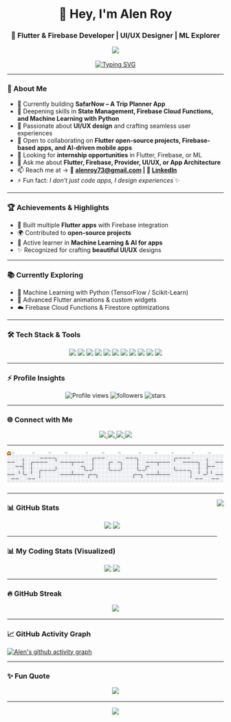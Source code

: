 <h1 align="center">👋 Hey, I'm Alen Roy</h1>
<h3 align="center">🚀 Flutter & Firebase Developer | UI/UX Designer | ML Explorer</h3>

<!-- Cool Banner -->
<!-- Cool Banner -->
<p align="center">
  <img src="https://media.giphy.com/media/Ll22OhMLAlVDb8UQWe/giphy.gif" width="250"/>
</p>


<p align="center">
  <a href="https://git.io/typing-svg">
    <img src="https://readme-typing-svg.herokuapp.com?font=Fira+Code&weight=600&size=22&pause=1000&center=true&vCenter=true&width=550&lines=Turning+Ideas+Into+Mobile+Apps;Flutter+%2B+Firebase+Specialist;State+Management+Pro;UI%2FUX+Designer;Learning+ML+with+Python;Always+Exploring+Tech" alt="Typing SVG" />
  </a>
</p>

---

### 🚀 About Me  
- 🔭 Currently building **SafarNow – A Trip Planner App**  
- 🌱 Deepening skills in **State Management, Firebase Cloud Functions, and Machine Learning with Python**  
- 🎨 Passionate about **UI/UX design** and crafting seamless user experiences  
- 👯 Open to collaborating on **Flutter open-source projects, Firebase-based apps, and AI-driven mobile apps**  
- 🤝 Looking for **internship opportunities** in Flutter, Firebase, or ML  
- 💬 Ask me about **Flutter, Firebase, Provider, UI/UX, or App Architecture**  
- 📫 Reach me at → **📧 alenroy73@gmail.com | 🔗 [LinkedIn](https://www.linkedin.com/in/alen-roy-a4b80230b/)**  
- ⚡ Fun fact: *I don’t just code apps, I design experiences* ✨  

---

### 🏆 Achievements & Highlights  
- 🥇 Built multiple **Flutter apps** with Firebase integration  
- 🌍 Contributed to **open-source projects**  
- 🎯 Active learner in **Machine Learning & AI for apps**  
- ✨ Recognized for crafting **beautiful UI/UX** designs


---

### 📚 Currently Exploring  
- 🤖 Machine Learning with Python (TensorFlow / Scikit-Learn)  
- 📱 Advanced Flutter animations & custom widgets  
- ☁️ Firebase Cloud Functions & Firestore optimizations  

---

### 🛠️ Tech Stack & Tools  
<p align="center">
  <img src="https://img.shields.io/badge/Flutter-02569B?style=for-the-badge&logo=flutter&logoColor=white"/>
  <img src="https://img.shields.io/badge/Dart-0175C2?style=for-the-badge&logo=dart&logoColor=white"/>
  <img src="https://img.shields.io/badge/Firebase-FFCA28?style=for-the-badge&logo=firebase&logoColor=black"/>
  <img src="https://img.shields.io/badge/Python-3776AB?style=for-the-badge&logo=python&logoColor=white"/>
  <img src="https://img.shields.io/badge/ML-0076D6?style=for-the-badge&logo=scikitlearn&logoColor=white"/>
  <img src="https://img.shields.io/badge/UI%2FUX-FF4088?style=for-the-badge&logo=adobe&logoColor=white"/>
  <img src="https://img.shields.io/badge/Figma-F24E1E?style=for-the-badge&logo=figma&logoColor=white"/>
  <img src="https://img.shields.io/badge/Android%20Studio-3DDC84?style=for-the-badge&logo=androidstudio&logoColor=white"/>
  <img src="https://img.shields.io/badge/VSCode-007ACC?style=for-the-badge&logo=visualstudiocode&logoColor=white"/>
  <img src="https://img.shields.io/badge/Git-F05032?style=for-the-badge&logo=git&logoColor=white"/>
  <img src="https://img.shields.io/badge/GitHub-181717?style=for-the-badge&logo=github&logoColor=white"/>
</p>

---

### ⚡ Profile Insights  
<p align="center">
  <img src="https://komarev.com/ghpvc/?username=Alen-Roy&style=for-the-badge&color=blue" alt="Profile views"/>
  <img src="https://img.shields.io/github/followers/Alen-Roy?label=Followers&style=for-the-badge&color=green" alt="followers"/>
  <img src="https://img.shields.io/github/stars/Alen-Roy?label=Stars&style=for-the-badge&color=yellow" alt="stars"/>
</p>

---

### 🌐 Connect with Me  
<div align="center">
  <a href="https://www.linkedin.com/in/alen-roy-a4b80230b/" target="_blank">
    <img src="https://img.shields.io/static/v1?message=LinkedIn&logo=linkedin&label=&color=0077B5&logoColor=white&style=for-the-badge" height="25" />
  </a>
  <a href="https://discord.com/users/blind_warrior" target="_blank">
    <img src="https://img.shields.io/static/v1?message=Discord&logo=discord&label=&color=7289DA&logoColor=white&style=for-the-badge" height="25" />
  </a>
  <a href="https://www.instagram.com/a____l___e.n/" target="_blank">
    <img src="https://img.shields.io/static/v1?message=Instagram&logo=instagram&label=&color=E4405F&logoColor=white&style=for-the-badge" height="25" />
  </a>
  <a href="mailto:alenroy73@gmail.com" target="_blank">
    <img src="https://img.shields.io/static/v1?message=Gmail&logo=gmail&label=&color=D14836&logoColor=white&style=for-the-badge" height="25" />
  </a>
</div>

---

<picture>
  <source media="(prefers-color-scheme: dark)" srcset="https://raw.githubusercontent.com/Alen-Roy/Alen-Roy/output/pacman-contribution-graph-dark.svg">
  <source media="(prefers-color-scheme: light)" srcset="https://raw.githubusercontent.com/Alen-Roy/Alen-Roy/output/pacman-contribution-graph.svg">
  <img alt="pacman contribution graph" src="https://raw.githubusercontent.com/Alen-Roy/Alen-Roy/output/pacman-contribution-graph.svg">
</picture>

---

<!-- App Development Animated GIF -->
<img align="right" height="200" src="https://media1.tenor.com/m/mScwwcj9AJIAAAAd/black-myth-wukong.gif" />

### 📊 GitHub Stats  
<div align="center">
  <img src="https://github-readme-stats.vercel.app/api?username=Alen-Roy&show_icons=true&include_all_commits=true&count_private=true&theme=dracula&hide_border=false&v=6" height="150"/>
  <img src="https://github-readme-stats.vercel.app/api/top-langs/?username=Alen-Roy&layout=compact&theme=dracula&size_weight=0.3&count_weight=0.7&exclude_repo=Alen-Roy.github.io,portfolio,personal-website,website-template,HTML-CSS-JS-Templates&langs_count=8&hide=C,Java,Objective-C&v=6" height="150"/>
</div>

---

### 📊 My Coding Stats (Visualized)  
<p align="center">
  <img src="https://github-profile-summary-cards.vercel.app/api/cards/repos-per-language?username=Alen-Roy&theme=dracula"/>
  <img src="https://github-profile-summary-cards.vercel.app/api/cards/most-commit-language?username=Alen-Roy&theme=dracula"/>
</p>

---

### 🔥 GitHub Streak  
<p align="center">
  <img src="https://streak-stats.demolab.com?user=Alen-Roy&theme=dracula&hide_border=true&border_radius=10&v=6"/>
</p>

---

### 📈 GitHub Activity Graph  
[![Alen's github activity graph](https://github-readme-activity-graph.vercel.app/graph?username=Alen-Roy&theme=dracula&v=6)](https://github.com/ashutosh00710/github-readme-activity-graph)

---

### ✨ Fun Quote  
<p align="center">
  <img src="https://quotes-github-readme.vercel.app/api?type=horizontal&theme=dracula&v=6"/>
</p>

---

<div align="center">
  <img src="https://visitor-badge.laobi.icu/badge?page_id=Alen-Roy.Alen-Roy&" />
</div>
